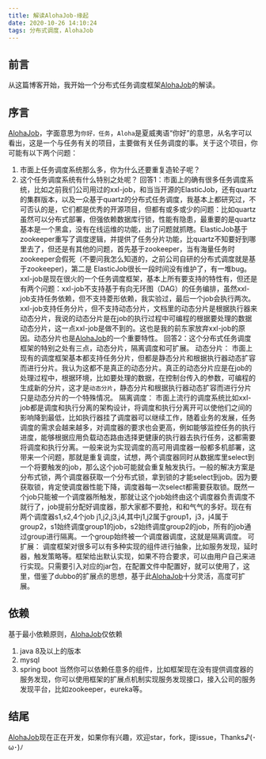 ```yaml
---
title: 解读AlohaJob-缘起
date: 2020-10-26 14:10:24
tags: 分布式调度，AlohaJob
---
```

## 前言
从这篇博客开始，我开始一个分布式任务调度框架[AlohaJob](https://github.com/StevenKin/AlohaJob)的解读。
## 序言
[AlohaJob](https://github.com/StevenKin/AlohaJob)，字面意思为`你好，任务`，`Aloha`是夏威夷语“你好”的意思，从名字可以看出，这是一个与任务有关的项目，主要做有关任务调度的事。关于这个项目，你可能有以下两个问题：
1. 市面上任务调度系统那么多，你为什么还要重复造轮子呢？
2. 这个任务调度系统有什么特别之处呢？
回答1：市面上的确有很多任务调度系统，比如之前我们公司用过的xxl-job，和当当开源的ElasticJob，还有quartz的集群版本，以及一众基于quartz的分布式任务调度，我基本上都研究过，不可否认的是，它们都是优秀的开源项目，但都有或多或少的问题：比如quartz虽然可以分布式部署，但强依赖数据库行锁，性能有隐患，最重要的是quartz基本是一个黑盒，没有在线运维的功能，出了问题就抓瞎。ElasticJob基于zookeeper重写了调度逻辑，并提供了任务分片功能，比quartz不知要好到哪里去了，但还是有其他的问题，首先基于zookeeper，当有海量任务时zookeeper会假死（不要问我怎么知道的，之前公司自研的分布式调度就是基于zookeeper)，第二是
ElasticJob很长一段时间没有维护了，有一堆bug。xxl-job是现在很火的一个任务调度框架，基本上所有要支持的特性有，但还是有两个问题：xxl-job不支持基于有向无环图（DAG）的任务编排，虽然xxl-job支持任务依赖，但不支持菱形依赖，我实验过，最后一个job会执行两次。xxl-job支持任务分片，但不支持动态分片，文档里的动态分片是根据执行器来动态分片，我说的动态分片是在job的执行过程中可编程的根据要处理的数据动态分片，这一点xxl-job是做不到的。这也是我的前东家放弃xxl-job的原因。动态分片也是[AlohaJob](https://github.com/StevenKin/AlohaJob)的一个重要特性。
回答2：这个分布式任务调度框架的特别之处有三点，动态分片，隔离调度和可扩展。
动态分片：
市面上现有的调度框架基本都支持任务分片，但都是静态分片和根据执行器动态扩容而进行分片。我认为这都不是真正的动态分片。真正的动态分片应是在job的处理过程中，根据环境，比如要处理的数据，在控制台传入的参数，可编程的生成新的分片，这才是`动态分片`，静态分片和根据执行器动态扩容而进行分片只是动态分片的一个特殊情况。
隔离调度：
市面上流行的调度系统比如xxl-job都是调度和执行分离的架构设计，将调度和执行分离开可以使他们之间的影响降到最低，比如执行器挂了调度器可以继续工作，随着业务的发展，任务调度的需求会越来越多，对调度器的要求也会更高，例如能够监控任务的执行进度，能够根据应用负载动态路由选择更健康的执行器去执行任务，这都需要将调度和执行分离。一般来说为实现调度的高可用调度器一般都多机部署，这带来一个问题，那就是重复调度，试想，两个调度器同时从数据库里select到一个将要触发的job，那么这个job可能就会重复触发执行。一般的解决方案是分布式锁，两个调度器获取一个分布式锁，拿到锁的才能select到job。因为要获取锁，肯定使调度器性能下降，调度器每一次select都需要获取锁。既然一个job只能被一个调度器所触发，那就让这个job始终由这个调度器负责调度不就行了，job提前分配好调度器，那大家都不要抢，和和气气的多好。现在有两个调度器s1,s2,4个job j1,j2,j3,j4,其中j1,j2属于group1，j3，j4属于group2，s1始终调度group1的job，s2始终调度group2的job，所有的job通过group进行隔离。一个group始终被一个调度器调度，这就是隔离调度。
可扩展：
调度框架对很多可以有多种实现的组件进行抽象，比如服务发现，延时器，触发策略等。框架给出默认实现，如果不符合要求，可以由用户自己来进行实现。只需要引入对应的jar包，在配置文件中配置好，就可以使用了，这里，借鉴了dubbo的扩展点的思想，基于此[AlohaJob](https://github.com/StevenKin/AlohaJob)十分灵活，高度可扩展。
## 依赖
基于最小依赖原则，[AlohaJob](https://github.com/StevenKin/AlohaJob)仅依赖
1. java 8及以上的版本
2. mysql
3. spring boot
当然你可以依赖任意多的组件，比如框架现在没有提供调度器的服务发现，你可以使用框架的扩展点机制实现服务发现接口，接入公司的服务发现平台，比如zookeeper，eureka等。
## 结尾
[AlohaJob](https://github.com/StevenKin/AlohaJob)现在正在开发，如果你有兴趣，欢迎star，fork，提issue，Thanks♪(･ω･)ﾉ